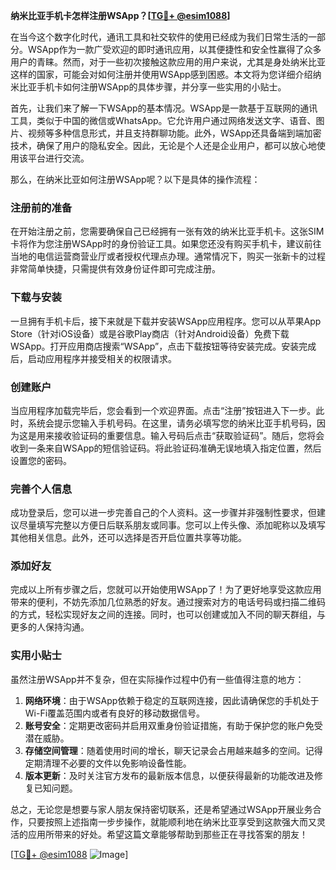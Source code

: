 **纳米比亚手机卡怎样注册WSApp？[[TG💪+ @esim1088](https://t.me/s/esim1088)]**

在当今这个数字化时代，通讯工具和社交软件的使用已经成为我们日常生活的一部分。WSApp作为一款广受欢迎的即时通讯应用，以其便捷性和安全性赢得了众多用户的青睐。然而，对于一些初次接触这款应用的用户来说，尤其是身处纳米比亚这样的国家，可能会对如何注册并使用WSApp感到困惑。本文将为您详细介绍纳米比亚手机卡如何注册WSApp的具体步骤，并分享一些实用的小贴士。

首先，让我们来了解一下WSApp的基本情况。WSApp是一款基于互联网的通讯工具，类似于中国的微信或WhatsApp。它允许用户通过网络发送文字、语音、图片、视频等多种信息形式，并且支持群聊功能。此外，WSApp还具备端到端加密技术，确保了用户的隐私安全。因此，无论是个人还是企业用户，都可以放心地使用该平台进行交流。

那么，在纳米比亚如何注册WSApp呢？以下是具体的操作流程：

### 注册前的准备

在开始注册之前，您需要确保自己已经拥有一张有效的纳米比亚手机卡。这张SIM卡将作为您注册WSApp时的身份验证工具。如果您还没有购买手机卡，建议前往当地的电信运营商营业厅或者授权代理点办理。通常情况下，购买一张新卡的过程非常简单快捷，只需提供有效身份证件即可完成注册。

### 下载与安装

一旦拥有手机卡后，接下来就是下载并安装WSApp应用程序。您可以从苹果App Store（针对iOS设备）或是谷歌Play商店（针对Android设备）免费下载WSApp。打开应用商店搜索“WSApp”，点击下载按钮等待安装完成。安装完成后，启动应用程序并接受相关的权限请求。

### 创建账户

当应用程序加载完毕后，您会看到一个欢迎界面。点击“注册”按钮进入下一步。此时，系统会提示您输入手机号码。在这里，请务必填写您的纳米比亚手机号码，因为这是用来接收验证码的重要信息。输入号码后点击“获取验证码”。随后，您将会收到一条来自WSApp的短信验证码。将此验证码准确无误地填入指定位置，然后设置您的密码。

### 完善个人信息

成功登录后，您可以进一步完善自己的个人资料。这一步骤并非强制性要求，但建议尽量填写完整以方便日后联系朋友或同事。您可以上传头像、添加昵称以及填写其他相关信息。此外，还可以选择是否开启位置共享等功能。

### 添加好友

完成以上所有步骤之后，您就可以开始使用WSApp了！为了更好地享受这款应用带来的便利，不妨先添加几位熟悉的好友。通过搜索对方的电话号码或扫描二维码的方式，轻松实现好友之间的连接。同时，也可以创建或加入不同的聊天群组，与更多的人保持沟通。

### 实用小贴士

虽然注册WSApp并不复杂，但在实际操作过程中仍有一些值得注意的地方：

1. **网络环境**：由于WSApp依赖于稳定的互联网连接，因此请确保您的手机处于Wi-Fi覆盖范围内或者有良好的移动数据信号。
2. **账号安全**：定期更改密码并启用双重身份验证措施，有助于保护您的账户免受潜在威胁。
3. **存储空间管理**：随着使用时间的增长，聊天记录会占用越来越多的空间。记得定期清理不必要的文件以免影响设备性能。
4. **版本更新**：及时关注官方发布的最新版本信息，以便获得最新的功能改进及修复已知问题。

总之，无论您是想要与家人朋友保持密切联系，还是希望通过WSApp开展业务合作，只要按照上述指南一步步操作，就能顺利地在纳米比亚享受到这款强大而又灵活的应用所带来的好处。希望这篇文章能够帮助到那些正在寻找答案的朋友！

[[TG💪+ @esim1088](https://t.me/s/esim1088) ![Image](https://i.postimg.cc/4NQfJmqS/Snipaste-2025-05-13-00-14-12.png)]